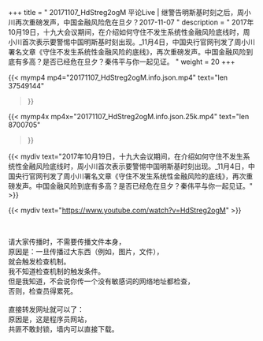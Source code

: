 +++
title = " 20171107_HdStreg2ogM 平论Live  | 继警告明斯基时刻之后，周小川再次重磅发声，中国金融风险危在旦夕？2017-11-07 "
description = " 2017年10月19日，十九大会议期间，在介绍如何守住不发生系统性金融风险底线时，周小川首次表示要警惕中国明斯基时刻出现。_11月4日，中国央行官网刊发了周小川署名文章《守住不发生系统性金融风险的底线》，再次重磅发声。中国金融风险到底有多高？是否已经危在旦夕？秦伟平与你一起见证。 "
weight = 20
+++

{{< mymp4 mp4="20171107_HdStreg2ogM.info.json.mp4" 
text="len 37549144"
>}}

{{< mymp4x  mp4x="20171107_HdStreg2ogM.info.json.25k.mp4"
text="len 8700705"
>}}


{{< mydiv text="2017年10月19日，十九大会议期间，在介绍如何守住不发生系统性金融风险底线时，周小川首次表示要警惕中国明斯基时刻出现。_11月4日，中国央行官网刊发了周小川署名文章《守住不发生系统性金融风险的底线》，再次重磅发声。中国金融风险到底有多高？是否已经危在旦夕？秦伟平与你一起见证。" >}}
<br>

{{< mydiv text="https://www.youtube.com/watch?v=HdStreg2ogM" >}}


<br>

请大家传播时，不需要传播文件本身，<br>
原因是：一旦传播过大东西（例如，图片，文件），<br>
就会触发检查机制。<br>
我不知道检查机制的触发条件。<br>
但是我知道，不会说你传一个没有敏感词的网络地址都检查，<br>
否则，检查员得累死。<br><br>
直接转发网址就可以了：<br>
原因是，这是程序员网站，<br>
共匪不敢封锁，墙内可以直接下载。


